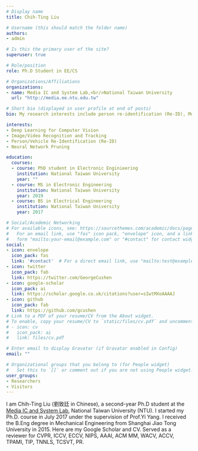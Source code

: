 ```yaml
---
# Display name
title: Chih-Ting Liu

# Username (this should match the folder name)
authors:
- admin

# Is this the primary user of the site?
superuser: true

# Role/position
role: Ph.D Student in EE/CS

# Organizations/Affiliations
organizations:
- name: Media IC and System Lab,<br/>National Taiwan University
  url: "http://media.ee.ntu.edu.tw"

# Short bio (displayed in user profile at end of posts)
bio: My research interests include person re-identification (Re-ID), Multi-Camera Tracking (MCT), and Neural Network Pruning.

interests:
- Deep Learning for Computer Vision
- Image/Video Recognition and Tracking
- Person/Vehicle Re-Identification (Re-ID)
- Neural Network Pruning

education:
  courses:
  - course: PhD student in Electronic Enginieering
    institution: National Taiwan University
    year: ""
  - course: MS in Electronic Engineering
    institution: National Taiwan University
    year: 2019
  - course: BS in Electrical Engineering
    institution: National Taiwan University
    year: 2017

# Social/Academic Networking
# For available icons, see: https://sourcethemes.com/academic/docs/page-builder/#icons
#   For an email link, use "fas" icon pack, "envelope" icon, and a link in the
#   form "mailto:your-email@example.com" or "#contact" for contact widget.
social:
- icon: envelope
  icon_pack: fas
  link: '#contact'  # For a direct email link, use "mailto:test@example.org".
- icon: twitter
  icon_pack: fab
  link: https://twitter.com/GeorgeCushen
- icon: google-scholar
  icon_pack: ai
  link: https://scholar.google.co.uk/citations?user=sIwtMXoAAAAJ
- icon: github
  icon_pack: fab
  link: https://github.com/gcushen
# Link to a PDF of your resume/CV from the About widget.
# To enable, copy your resume/CV to `static/files/cv.pdf` and uncomment the lines below.
# - icon: cv
#   icon_pack: ai
#   link: files/cv.pdf

# Enter email to display Gravatar (if Gravatar enabled in Config)
email: ""

# Organizational groups that you belong to (for People widget)
#   Set this to `[]` or comment out if you are not using People widget.
user_groups:
- Researchers
- Visitors
---
```


I am Chih-Ting Liu (劉致廷 in Chinese), a second-year Ph.D student at the [Media IC and System Lab](http://media.ee.ntu.edu.tw/), National Taiwan University (NTU). I started my Ph.D. course in July 2017 under the supervision of Prof.Yi Yang. I received the B.Eng degree in Mechanical Engineering from Shanghai Jiao Tong University in 2015. Here are my Google Scholar and CV. Served as a reviewer for CVPR, ICCV, ECCV, NIPS, AAAI, ACM MM, WACV, ACCV, TPAMI, TIP, TNNLS, TCSVT, PR.
